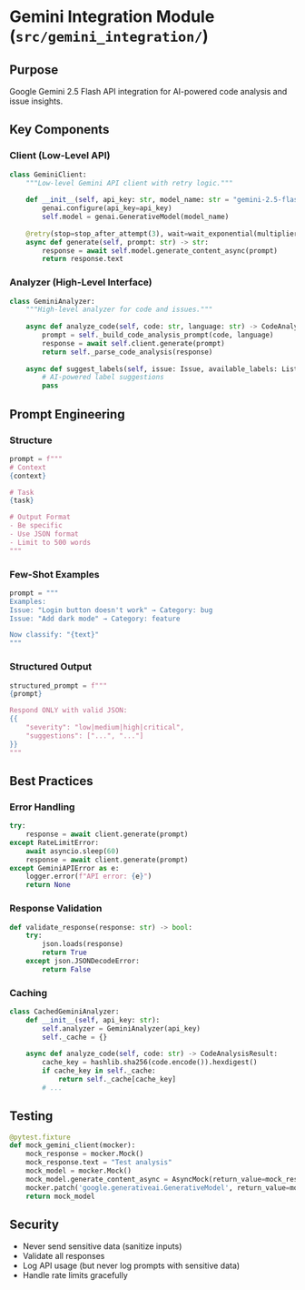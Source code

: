 # Gemini Integration Module (`src/gemini_integration/`)

## Purpose
Google Gemini 2.5 Flash API integration for AI-powered code analysis and issue insights.

## Key Components

### Client (Low-Level API)
```python
class GeminiClient:
    """Low-level Gemini API client with retry logic."""
    
    def __init__(self, api_key: str, model_name: str = "gemini-2.5-flash"):
        genai.configure(api_key=api_key)
        self.model = genai.GenerativeModel(model_name)
    
    @retry(stop=stop_after_attempt(3), wait=wait_exponential(multiplier=1, min=4, max=10))
    async def generate(self, prompt: str) -> str:
        response = await self.model.generate_content_async(prompt)
        return response.text
```

### Analyzer (High-Level Interface)
```python
class GeminiAnalyzer:
    """High-level analyzer for code and issues."""
    
    async def analyze_code(self, code: str, language: str) -> CodeAnalysisResult:
        prompt = self._build_code_analysis_prompt(code, language)
        response = await self.client.generate(prompt)
        return self._parse_code_analysis(response)
    
    async def suggest_labels(self, issue: Issue, available_labels: List[str]) -> List[str]:
        # AI-powered label suggestions
        pass
```

## Prompt Engineering

### Structure
```python
prompt = f"""
# Context
{context}

# Task
{task}

# Output Format
- Be specific
- Use JSON format
- Limit to 500 words
"""
```

### Few-Shot Examples
```python
prompt = """
Examples:
Issue: "Login button doesn't work" → Category: bug
Issue: "Add dark mode" → Category: feature

Now classify: "{text}"
"""
```

### Structured Output
```python
structured_prompt = f"""
{prompt}

Respond ONLY with valid JSON:
{{
    "severity": "low|medium|high|critical",
    "suggestions": ["...", "..."]
}}
"""
```

## Best Practices

### Error Handling
```python
try:
    response = await client.generate(prompt)
except RateLimitError:
    await asyncio.sleep(60)
    response = await client.generate(prompt)
except GeminiAPIError as e:
    logger.error(f"API error: {e}")
    return None
```

### Response Validation
```python
def validate_response(response: str) -> bool:
    try:
        json.loads(response)
        return True
    except json.JSONDecodeError:
        return False
```

### Caching
```python
class CachedGeminiAnalyzer:
    def __init__(self, api_key: str):
        self.analyzer = GeminiAnalyzer(api_key)
        self._cache = {}
    
    async def analyze_code(self, code: str) -> CodeAnalysisResult:
        cache_key = hashlib.sha256(code.encode()).hexdigest()
        if cache_key in self._cache:
            return self._cache[cache_key]
        # ...
```

## Testing
```python
@pytest.fixture
def mock_gemini_client(mocker):
    mock_response = mocker.Mock()
    mock_response.text = "Test analysis"
    mock_model = mocker.Mock()
    mock_model.generate_content_async = AsyncMock(return_value=mock_response)
    mocker.patch('google.generativeai.GenerativeModel', return_value=mock_model)
    return mock_model
```

## Security
- Never send sensitive data (sanitize inputs)
- Validate all responses
- Log API usage (but never log prompts with sensitive data)
- Handle rate limits gracefully
